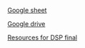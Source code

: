 [Google sheet](https://docs.google.com/spreadsheets/d/1HFwey2Zc6NwAzvamFqp8KNxijQ7UZ9FuIYGnkKKJRiM/edit#gid=0)

[Google drive](https://drive.google.com/open?id=137OaBQQWk3wlSfdGopTX-HXutF1Se3C1)

[Resources for DSP final](https://docs.google.com/document/d/1C1Rv5gh0QSh-SUhC3c5dTtJO_BvYq3NLNeUCHzV6TQE/edit?usp=sharing)
